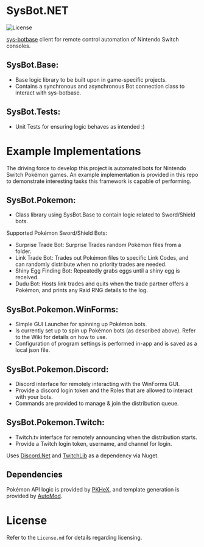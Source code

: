 # SysBot.NET
![License](https://img.shields.io/badge/License-AGPLv3-blue.svg)

[sys-botbase](https://github.com/olliz0r/sys-botbase) client for remote control automation of Nintendo Switch consoles.

## SysBot.Base:
- Base logic library to be built upon in game-specific projects.
- Contains a synchronous and asynchronous Bot connection class to interact with sys-botbase.

## SysBot.Tests:
- Unit Tests for ensuring logic behaves as intended :)

# Example Implementations

The driving force to develop this project is automated bots for Nintendo Switch Pokémon games. An example implementation is provided in this repo to demonstrate interesting tasks this framework is capable of performing.

## SysBot.Pokemon:
- Class library using SysBot.Base to contain logic related to Sword/Shield bots.

Supported Pokémon Sword/Shield Bots:
- Surprise Trade Bot: Surprise Trades random Pokémon files from a folder.
- Link Trade Bot: Trades out Pokémon files to specific Link Codes, and can randomly distribute when no priority trades are needed.
- Shiny Egg Finding Bot: Repeatedly grabs eggs until a shiny egg is received.
- Dudu Bot: Hosts link trades and quits when the trade partner offers a Pokémon, and prints any Raid RNG details to the log.

## SysBot.Pokemon.WinForms:
- Simple GUI Launcher for spinning up Pokémon bots.
- Is currently set up to spin up Pokémon bots (as described above). Refer to the Wiki for details on how to use.
- Configuration of program settings is performed in-app and is saved as a local json file.

## SysBot.Pokemon.Discord:
- Discord interface for remotely interacting with the WinForms GUI.
- Provide a discord login token and the Roles that are allowed to interact with your bots.
- Commands are provided to manage & join the distribution queue.

## SysBot.Pokemon.Twitch:
- Twitch.tv interface for remotely announcing when the distribution starts.
- Provide a Twitch login token, username, and channel for login.

Uses [Discord.Net](https://github.com/discord-net/Discord.Net) and [TwitchLib](https://github.com/TwitchLib/TwitchLib) as a dependency via Nuget.

## Dependencies
Pokémon API logic is provided by [PKHeX](https://github.com/kwsch/PKHeX/), and template generation is provided by [AutoMod](https://github.com/architdate/PKHeX-Plugins/).

# License
Refer to the `License.md` for details regarding licensing.

